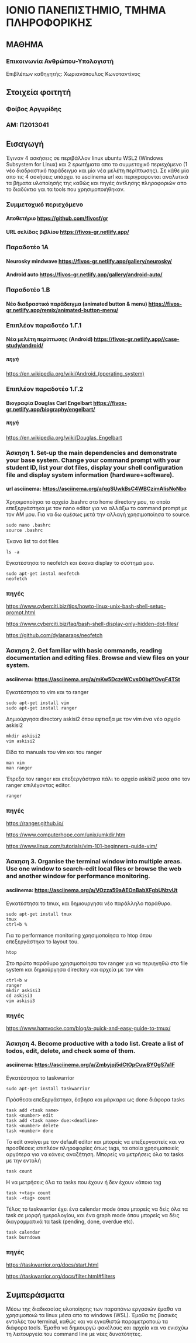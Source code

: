 # ΙΟΝΙΟ ΠΑΝΕΠΙΣΤΗΜΙΟ, ΤΜΗΜΑ ΠΛΗΡΟΦΟΡΙΚΗΣ 
## ΜΑΘΗΜΑ
### Επικοινωνία Ανθρώπου-Υπολογιστή
Επιβλέπων καθηγητής: Χωριανόπουλος Κωνσταντίνος 

## Στοιχεία φοιτητή  
### Φοίβος Αργυρίδης
### ΑΜ: Π2013041

## Εισαγωγή
Έγιναν 4 ασκήσεις σε περιβάλλον linux ubuntu WSL2 (Windows Subsystem for Linux) και 2 ερωτήματα απο το συμμετοχικό περιεχόμενο (1 νέο διαδραστικό παράδειγμα και μία νέα μελέτη περίπτωσης). Σε κάθε μία απο τις 4 ασκήσεις υπάρχει το asciinema url και περιγραφονται αναλυτικά τα βήματα υλοποίησής της καθώς και πηγές άντλησης πληροφοριών απο το διαδύκτιο γαι τα tools που χρησιμοποιήθηκαν.

### Συμμετοχικό περιεχόμενο
#### Αποθετήριο https://github.com/fivosf/gr
#### URL σελίδας βιβλίου https://fivos-gr.netlify.app/

### Παραδοτέο 1Α

#### Neurosky mindwave https://fivos-gr.netlify.app/gallery/neurosky/
#### Android auto https://fivos-gr.netlify.app/gallery/android-auto/

### Παραδοτέο 1.Β
#### Νέο διαδραστικό παράδειγμα (animated button & menu) https://fivos-gr.netlify.app/remix/animated-button-menu/

### Επιπλέον παραδοτέο 1.Γ.1
#### Νέα μελέτη περίπτωσης (Android) https://fivos-gr.netlify.app//case-study/android/

##### πηγή 
https://en.wikipedia.org/wiki/Android_(operating_system)

### Επιπλέον παραδοτέο 1.Γ.2
#### Βιογραφία Douglas Carl Engelbart https://fivos-gr.netlify.app/biography/engelbart/

##### πηγή 
https://en.wikipedia.org/wiki/Douglas_Engelbart

### Άσκηση 1. Set-up the main dependencies and demonstrate your base system. Change your command prompt with your student ID, list your dot files, display your shell configuration file and display system information (hardware+software).
#### url asciinema: https://asciinema.org/a/qgSUwkBsC4WBCzimAIisNoNbo
Χρησιμοποίησα το αρχείο .bashrc στο home directory μου, το οποίο επεξεργάστηκα με τον nano editor για να αλλάξω το command prompt με τον AM μου. Για να δω αμέσως μετά την αλλαγή χρησιμοποίησα το source.

```
sudo nano .bashrc
source .bashrc
```

Έκανα list τα dot files 

```
ls -a
```

Εγκατέστησα το neofetch και έκανα display το σύστημά μου.

```
sudo apt-get instal neofetch
neofetch
```

### πηγές
https://www.cyberciti.biz/tips/howto-linux-unix-bash-shell-setup-prompt.html

https://www.cyberciti.biz/faq/bash-shell-display-only-hidden-dot-files/

https://github.com/dylanaraps/neofetch


### Άσκηση 2. Get familiar with basic commands, reading documentation and editing files. Browse and view files on your system.
#### asciinema: https://asciinema.org/a/mKw5DczeWCvs00bpYOvgF4TSt
Εγκατέστησα το vim και το ranger

```
sudo apt-get install vim
sudo apt-get install ranger
```

Δημιούργησα directory askisi2 όπου εφτιαξα με τον vim ένα νέο αρχείο askisi2

```
mkdir askisi2
vim askisi2
```

Είδα τα manuals του vim και του ranger

```
man vim
man ranger
```

Έτρεξα τον ranger και επεξεργάστηκα πάλι το αρχείο askisi2 μεσα απο τον ranger επιλέγοντας editor.

```
ranger
```

### πηγές
https://ranger.github.io/

https://www.computerhope.com/unix/umkdir.htm

https://www.linux.com/tutorials/vim-101-beginners-guide-vim/

### Άσκηση 3. Organise the terminal window into multiple areas.	Use one window to search-edit local files or browse the web and another window for performance monitoring.
#### asciinema: https://asciinema.org/a/VOzza59aAEOnBabXFgbUNzvUt
Εγκατέστησα το tmux, και δημιουργησα νέο παράλληλο παράθυρο.

```
sudo apt-get install tmux
tmux
ctrl+b %
```
Για το performance monitoring χρησιμοποίησα το htop όπου επεξεργάστηκα το layout του.

```
htop
```

Στο πρώτο παράθυρο χρησιμοποίησα τον ranger για να περιηγηθώ στο file system και δημιούργησα directory και αρχεία με τον vim

```
ctrl+b w
ranger
mkdir askisi3
cd askisi3 
vim askisi3
```

### πηγές
https://www.hamvocke.com/blog/a-quick-and-easy-guide-to-tmux/


### Άσκηση 4. Become productive with a todo list.	Create a list of todos, edit, delete, and check some of them.
#### asciinema:  https://asciinema.org/a/Zmbyjpj5dCtOpCuwBYOgS7a1F
Eγκατέστησα το taskwarrior

```
sudo apt-get install taskwarrior
```

Πρόσθεσα επεξεργάστηκα, έσβησα και μάρκαρα ως done διάφορα tasks

```
task add <task name>
task <number> edit
task add <task name> due:<deadline>
task <number> delete
task <number> done
```

Το edit ανοίγει με τον default editor και μπορείς να επεξεργαστείς και να προσθέσεις επιπλέον πληροφορίες όπως tags, τα οποία χρησιμοποιείς αργότερα για να κάνεις αναζήτηση. Μπορείς να μετρήσεις όλα τα tasks με την εντολή

```
task count
```

Η να μετρήσεις όλα τα tasks που έχουν ή δεν έχουν κάποιο tag

```
task +<tag> count
task -<tag> count
```

Τέλος το taskwarrior έχει ένα calendar mode όπου μπορείς να δείς όλα τα task σε μορφή ημερολογίου, και ένα graph mode όπου μπορείς να δέις διαγραμματικά τα task (pending, done, overdue etc).

```
task calendar
task burndown
```

### πηγές
https://taskwarrior.org/docs/start.html

https://taskwarrior.org/docs/filter.html#filters


## Συμπεράσματα
Μέσω της διαδικασίας υλοποίησης των παραπάνω εργασιών έμαθα να χρησιμοποιώ τα linux μέσα απο τα windows (WSL). Έμαθα τις βασικές εντολές του terminal, καθώς και να εγκαθιστώ παραμετροποιώ τα διάφορα tools. Έμαθα να δημιουργώ φακέλους και αρχεία και να ενισχύω τη λειτουργεία του command line με νέες δυνατότητες.





